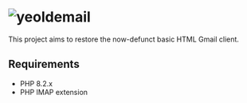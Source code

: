 # ![yeoldemail](https://github.com/ljcool2006/YeOldeMail/assets/51834343/eb04c462-535e-4a4c-983d-15e97051d68c)
This project aims to restore the now-defunct basic HTML Gmail client.
## Requirements
* PHP 8.2.x
* PHP IMAP extension